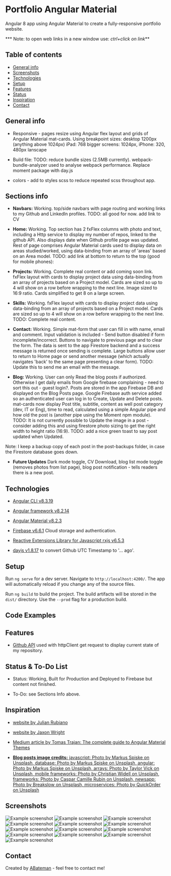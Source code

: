 # Portfolio Angular Material

Angular 8 app using Angular Material to create a fully-responsive portfolio website.

*** Note: to open web links in a new window use: _ctrl+click on link_**

## Table of contents

* [General info](#general-info)
* [Screenshots](#screenshots)
* [Technologies](#technologies)
* [Setup](#setup)
* [Features](#features)
* [Status](#status)
* [Inspiration](#inspiration)
* [Contact](#contact)

## General info

* Responsive - pages resize using Angular flex layout and grids of Angular Material mat-cards. Using breakpoint sizes:
desktop 1200px (anything above 1024px)
iPad: 768
bigger screens: 1024px, 
iPhone: 320, 480px lanscape

* Build file: TODO: reduce bundle sizes (2.5MB currently). webpack-bundle-analyzer used to analyse webpack performance. Replace moment package with day.js

* colors - add to styles scss to reduce repeated scss throughout app.

## Sections info

* **Navbars:** Working. top/side navbars with page routing and working links to my Github and LinkedIn profiles.
TODO: all good for now. add link to CV

* **Home:** Working. Top section has 2 fxFlex columns with photo and text, including a Http service to display my number of repos, linked to the github API. Also displays date when Github profile page was updated. Rest of page comprises Angular Material cards used to display data on areas studied/worked, using data-binding from an array of 'areas' based on an Area model.
TODO: add link at bottom to return to the top (good for mobile phones):

* **Projects:** Working. Complete real content or add coming soon link. fxFlex layout with cards to display project data using data-binding from an array of projects based on a Project model. Cards are sized so up to 4 will show on a row before wrapping to the next line. Image sized to 16:9 ratio. Cards simplified to get 8 on a large screen.

* **Skills:** Working. fxFlex layout with cards to display project data using data-binding from an array of projects based on a Project model. Cards are sized so up to 4 will show on a row before wrapping to the next line.
TODO: Complete real content. 

* **Contact:** Working. Simple mat-form that user can fill in with name, email and comment. Input validation is included - Send button disabled if form incomplete/incorrect. Buttons to navigate to previous page and to clear the form. The data is sent to the app Firestore backend and a success message is returned once sending is complete. Large buttons allow user to return to Home page or send another message (which actually navigates 'back' to the same page presenting a clear form).
TODO: Update this to send me an email with the message.

* **Blog:** Working. User can only Read the blog posts if authorized. Otherwise I get daily emails from Google firebase complaining - need to sort this out - guest login?. Posts are stored in the app Firebase DB and displayed on the Blog Posts page. Google Firebase auth service added so an authenticated user can log in to Create, Update and Delete posts.
mat-cards now display Post title, subtitle, content as well post category (dev, IT or Eng), time to read, calculated using a simple Angular pipe and how old the post is (another pipe using the Moment npm module).
TODO:  It is not currently possible to Update the image in a post - consider adding this and using firestore photo sizing to get the right width to height ratio (16:9).
TODO: add a nice green toast to say post updated when Updated.

Note: I keep a backup copy of each post in the post-backups folder, in case the Firestore database goes down.

* **Future Updates** Dark mode toggle, CV Download, blog list mode toggle (removes photos from list page), blog post notification - tells readers there is a new post.

## Technologies

* [Angular CLI v8.3.19](https://github.com/angular/angular-cli)

* [Angular framework v8.2.14](https://angular.io/)

* [Angular Material v8.2.3](https://material.angular.io/)

* [Firebase v6.6.1](https://firebase.google.com) Cloud storage and authentication.

* [Reactive Extensions Library for Javascript rxjs v6.5.3](https://rxjs-dev.firebaseapp.com/)

* [dayjs v1.8.17](https://github.com/iamkun/dayjs) to convert Github UTC Timestamp to '... ago'.

## Setup

Run `ng serve` for a dev server. Navigate to `http://localhost:4200/`. The app will automatically reload if you change any of the source files.

Run `ng build` to build the project. The build artifacts will be stored in the `dist/` directory. Use the `--prod` flag for a production build.

## Code Examples

## Features

* [Github API](https://developer.github.com/v4/query/) used with httpClient get request to display current state of my repository.

## Status & To-Do List

* Status: Working, Built for Production and Deployed to Firebase but content not finished.

* To-Do: see Sections Info above.

## Inspiration

* [website by Julian Rubiano](http://www.julienrubiano.fr/)

* [website by Jaxon Wright](https://jaxonwright.com/)

* [Medium article by Tomas Trajan: The complete guide to Angular Material Themes](https://medium.com/@tomastrajan/the-complete-guide-to-angular-material-themes-4d165a9d24d1)

* [**Blog posts image credits:** javascript: Photo by Markus Spiske on Unsplash, database: Photo by Markus Spiske on Unsplash, angular: Photo by Markus Spiske on Unsplash, arrays: Photo by Taylor Vick on Unsplash, mobile frameworks: Photo by Christian Widell on Unsplash, frameworks: Photo by Caspar Camille Rubin on Unsplash, newsapp: Photo by Breakslow on Unsplash, microservices: Photo by QuickOrder on Unsplash](https://unsplash.com/)

## Screenshots

![Example screenshot](./img/home-pc.png)
![Example screenshot](./img/home-mobile.png)
![Example screenshot](./img/projects-pc.png)
![Example screenshot](./img/projects-mobile.png)
![Example screenshot](./img/skills-pc.png)
![Example screenshot](./img/skills-mobile.png)
![Example screenshot](./img/contact-pc.png)
![Example screenshot](./img/contact-pc-sent.png)
![Example screenshot](./img/contact-mobile.png)
![Example screenshot](./img/contact-mobile-sent.png)
![Example screenshot](./img/blog-pc.png)
![Example screenshot](./img/blog-create-pc.png)
![Example screenshot](./img/blog-mobile.png)

## Contact

Created by [ABateman](https://www.andrewbateman.org) - feel free to contact me!